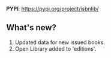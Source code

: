**PYPI**: https://pypi.org/project/isbnlib/

## What's new?

1. Updated data for new issued books.
2. Open Library added to 'editions'.
